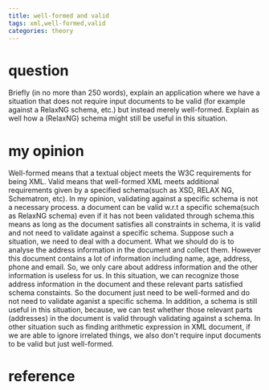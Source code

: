 ```yaml
---
title: well-formed and valid
tags: xml,well-formed,valid
categories: theory
---
```


# question
Briefly (in no more than 250 words), explain an application where we have a situation that does not require input documents to be valid (for example against a RelaxNG schema, etc.) but instead merely well-formed. Explain as well how a (RelaxNG) schema might still be useful in this situation. 

# my opinion
Well-formed means that a textual object meets the W3C requirements for being XML. Valid means that well-formed XML meets additional requirements given by a specified schema(such as XSD, RELAX NG, Schematron, etc).
In my opinion, validating against a specific schema is not a necessary process. a document can be valid w.r.t a specific schema(such as RelaxNG schema) even if it has not been validated through schema.this means as long as the document satisfies all constraints in schema, it is valid and not need to validate against a specific schema. 
Suppose such a situation, we need to deal with a document. What we should do is to analyse the address information in the document and collect them. However this document contains a lot of information including name, age, address, phone and email. So, we only care about address information and the other information is useless for us. In this situation, we can recognize those address information in the document and these relevant parts satisfied schema constaints. So the document just need to be well-formed and do not need to validate aganist a specific schema. In addition, a schema is still useful in this situation, because, we can test whether those relevant parts (addresses) in the document is valid  through validating against a schema. 
In other situation such as finding arithmetic expression in XML document, if we are able to ignore irrelated things, we also don't require input documents to be valid but just well-formed. 

# reference
